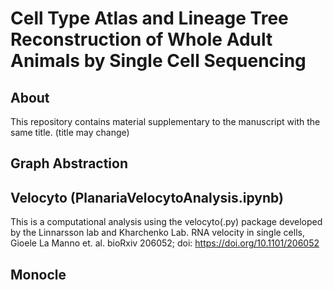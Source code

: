 # Cell Type Atlas and Lineage Tree Reconstruction of Whole Adult Animals by Single Cell Sequencing

## About
This repository contains material supplementary to the manuscript with the same title.
(title may change)

## Graph Abstraction

## Velocyto (PlanariaVelocytoAnalysis.ipynb)
This is a computational analysis using the velocyto(.py) package developed by the Linnarsson lab and Kharchenko Lab.
RNA velocity in single cells, Gioele La Manno et. al. bioRxiv 206052; doi: https://doi.org/10.1101/206052

## Monocle
